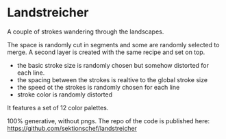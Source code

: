 # Landstreicher

A couple of strokes wandering through the landscapes. 

The space is randomly cut in segments and some are randomly selected to merge. A second layer is created with the same recipe and set on top.
* the basic stroke size is randomly chosen but somehow distorted for each line.
* the spacing between the strokes is realtive to the global stroke size
* the speed ot the strokes is randomly chosen for each line
* stroke color is randomly distorted

It features a set of 12 color palettes. 

100% generative, without pngs. The repo of the code is published here: https://github.com/sektionschef/landstreicher

